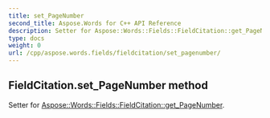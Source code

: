 ```yaml
---
title: set_PageNumber
second_title: Aspose.Words for C++ API Reference
description: Setter for Aspose::Words::Fields::FieldCitation::get_PageNumber. 
type: docs
weight: 0
url: /cpp/aspose.words.fields/fieldcitation/set_pagenumber/
---
```

## FieldCitation.set_PageNumber method


Setter for [Aspose::Words::Fields::FieldCitation::get_PageNumber](./get_pagenumber/).

